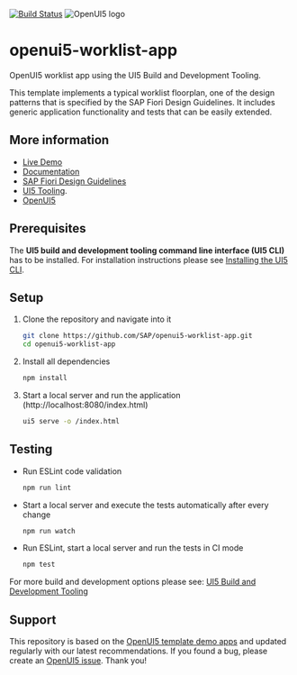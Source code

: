[![Build Status](https://travis-ci.org/SAP/openui5-worklist-app.svg?branch=master)](https://travis-ci.org/SAP/openui5-worklist-app)
![OpenUI5 logo](http://openui5.org/images/OpenUI5_new_big_side.png)

# openui5-worklist-app
OpenUI5 worklist app using the UI5 Build and Development Tooling.

This template implements a typical worklist floorplan, one of the design patterns that is specified by the SAP Fiori Design Guidelines. 
It includes generic application functionality and tests that can be easily extended.


## More information
* [Live Demo](http://sap.github.io/openui5-worklist-app/test/mockServer.html)
* [Documentation](https://openui5.hana.ondemand.com/#/topic/a77f2d29299247f8a3e30226507b1765)
* [SAP Fiori Design Guidelines](https://experience.sap.com/fiori-design/)
* [UI5 Tooling](https://github.com/SAP/ui5-tooling). 
* [OpenUI5](https://github.com/SAP/openui5)

## Prerequisites
The **UI5 build and development tooling command line interface (UI5 CLI)** has to be installed.
For installation instructions please see [Installing the UI5 CLI](https://github.com/SAP/ui5-tooling#installing-the-ui5-cli).

## Setup
1. Clone the repository and navigate into it
    ```sh
    git clone https://github.com/SAP/openui5-worklist-app.git
    cd openui5-worklist-app
    ```
1. Install all dependencies
    ```sh
    npm install
    ```

1. Start a local server and run the application (http://localhost:8080/index.html)
    ```sh
    ui5 serve -o /index.html
    ```

## Testing
* Run ESLint code validation
    ```sh
    npm run lint
    ```
* Start a local server and execute the tests automatically after every change
    ```sh
    npm run watch
    ```
* Run ESLint, start a local server and run the tests in CI mode
    ```sh
    npm test
    ```

For more build and development options please see: [UI5 Build and Development Tooling](https://github.com/SAP/ui5-tooling)

## Support
This repository is based on the [OpenUI5 template demo apps](https://openui5.hana.ondemand.com/demoapps.html) and updated regularly with our latest recommendations. 
If you found a bug, please create an [OpenUI5 issue](https://github.com/sap/openui5/issues). Thank you!
